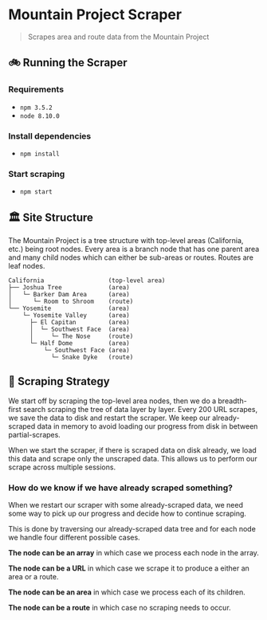 # Mountain Project Scraper

> Scrapes area and route data from the Mountain Project

## 🚲 Running the Scraper

### Requirements

- `npm 3.5.2`
- `node 8.10.0` 

### Install dependencies

- `npm install`

### Start scraping

- `npm start`

## 🏛️ Site Structure

The Mountain Project is a tree structure with top-level areas (California, etc.)
being root nodes. Every area is a branch node that has one parent area and
many child nodes which can either be sub-areas or routes. Routes are leaf nodes.

    California                  (top-level area)
    ├── Joshua Tree             (area)
    │   └─ Barker Dam Area      (area)
    │      └─ Room to Shroom    (route)
    └── Yosemite                (area)
        └─ Yosemite Valley      (area)
          ├─ El Capitan         (area)
          │  └─ Southwest Face  (area)
          │     └─ The Nose     (route)
          └─ Half Dome          (area)
              └─ Southwest Face (area)
                └─ Snake Dyke   (route)

## 📃 Scraping Strategy

We start off by scraping the top-level area nodes, then we do a breadth-first
search scraping the tree of data layer by layer. Every 200 URL scrapes, we save
the data to disk and restart the scraper. We keep our already-scraped data in
memory to avoid loading our progress from disk in between partial-scrapes.

When we start the scraper, if there is scraped data on disk already, we load
this data and scrape only the unscraped data. This allows us to perform our
scrape across multiple sessions.

### How do we know if we have already scraped something?

When we restart our scraper with some already-scraped data, we need some way to
pick up our progress and decide how to continue scraping.

This is done by traversing our already-scraped data tree and for each node we
handle four different possible cases.

**The node can be an array** in which case we process each node in the array.

**The node can be a URL** in which case we scrape it to produce a either an area
or a route.

**The node can be an area** in which case we process each of its children.

**The node can be a route** in which case no scraping needs to occur.
